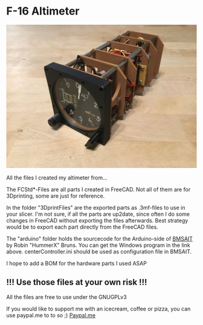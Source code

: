 # F-16 Altimeter

![Altimeter](pics/altimeter.jpg)

All the files I created my altimeter from...

The FCStd*-Files are all parts I created in FreeCAD. Not all of them are for 3Dprinting, some are just for reference.

In the folder "3DprintFiles" are the exported parts as .3mf-files to use in your slicer. 
I'm not sure, if all the parts are up2date, since often I do some changes in FreeCAD without exporting the files afterwards.
Best strategy would be to export each part directly from the FreeCAD files.

The "arduino" folder holds the sourcecode for the Arduino-side of [BMSAIT](https://github.com/mihi4/BMSAIT) by Robin "HummerX" Bruns.
You can get the Windows program in the link above.
centerController.ini should be used as configuration file in BMSAIT.

I hope to add a BOM for the hardware parts I used ASAP

## !!! Use those files at your own risk !!!

All the files are free to use under the GNUGPLv3

If you would like to support me with an icecream, coffee or pizza, you can use paypal.me to to so ;)
[Paypal.me](https://paypal.me/MichiHirczy)

